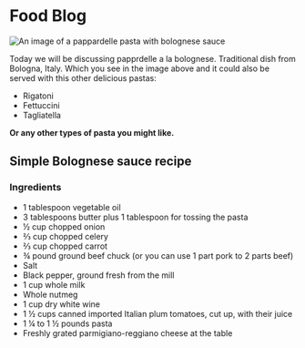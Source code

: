 # Food Blog

![An image of a pappardelle pasta with bolognese sauce](https://i1.wp.com/www.aperitiffriday.com/wp-content/uploads/2018/10/Pasta-Bolognese-copy.jpg?fit=2048%2C1536&ssl=1)

Today we will be discussing papprdelle a la bolognese. Traditional dish from Bologna, Italy. Which you see in the image above and it could also be served with this other delicious pastas:

* Rigatoni
* Fettuccini
* Tagliatella

__Or any other types of pasta you might like.__

## Simple Bolognese sauce recipe

### Ingredients

* 1 tablespoon vegetable oil
* 3 tablespoons butter plus 1 tablespoon for tossing the pasta
* ½ cup chopped onion
* ⅔ cup chopped celery
* ⅔ cup chopped carrot
* ¾ pound ground beef chuck (or you can use 1 part pork to 2 parts beef)
* Salt
* Black pepper, ground fresh from the mill
* 1 cup whole milk
* Whole nutmeg
* 1 cup dry white wine
* 1 ½ cups canned imported Italian plum tomatoes, cut up, with their juice
* 1 ¼ to 1 ½ pounds pasta
* Freshly grated parmigiano-reggiano cheese at the table
